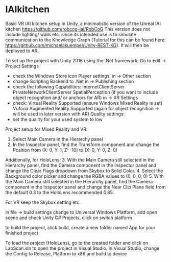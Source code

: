 # IAIkitchen
Basic VR IAI kitchen setup in Unity, a minimalistic version of the Unreal IAI kitchen https://github.com/robcog-iai/RobCoG
This version does not include lighting/ walls etc. since its intended use is to simulate communication to the Knowledge Graph (Tutorial for this can be found here: https://github.com/michaelakuempel/Unity-REST-KG). It will then be deployed to AR.


To set up the project with Unity 2018 using the .Net framework:
Go to Edit -> Project Settings
- check the Windows Store icon
Player settings:
in -> Other section
- change Scripting Backend to .Net
in -> Publishing section
- check the following Capabilities: 
    InternetClientServer
    PrivateNetworkClientServer
    SpatialPerception (if you want to include object recognition and/ or anchors for AR)
in -> XR Settings
- check: Virtual Reality Supported (ensure Windows Mixed Reality is set)
	 Vuforia Augmented Reality Supported (again for object recognition -> will be used in later version with AR)
Quality settings:
- set the quality for your used system to low


Project setup for Mixed Reality and VR:
 1.   Select Main Camera in the Hierarchy panel
 2.   In the Inspector panel, find the Transform component and change the Position from (X: 0, Y: 1, Z: -10) to (X: 0, Y: 0, Z: 0)

Additionally, for HoloLens:
 3.   With the Main Camera still selected in the Hierarchy panel, find the Camera component in the Inspector panel and change the Clear Flags dropdown from Skybox to Solid Color.
 4.   Select the Background color picker and change the RGBA values to (0, 0, 0, 0)
 5.   With the Main Camera still selected in the Hierarchy panel, find the Camera component in the Inspector panel and change the Near Clip Plane field from the default 0.3 to the HoloLens recommended 0.85.
 
For VR keep the Skybox setting etc.


In file -> build settings
change to Universal Windows Platform, add open scene and check Unity C# Projects, click on switch platform

to build the project, click build, create a new folder named App for your finished project

To load the project (HoloLens), go to the created folder and click on LabScan.sln to open the project in Visual Studio.
In Visual Studio, change the Config to Release, Platform to x86 and build to device
